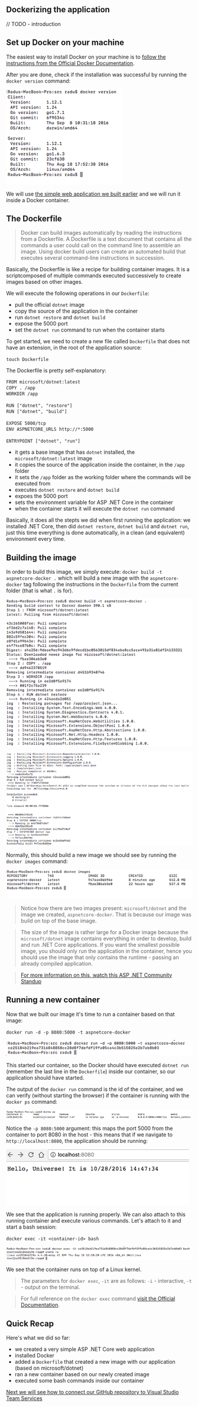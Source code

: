 Dockerizing the application
---------------------------

// TODO - introduction

Set up Docker on your machine
------------------------------

The easiest way to install Docker on your machine is to [follow the instructions from the Official Docker Documentation](https://docs.docker.com/engine/installation/).

After you are done, check if the installation was successful by running the `docker version` command:

![](media/docker-version.png)

We will use [the simple web application we built earlier](https://github.com/microsoft-dx/aspnetcore-github-vsts-docker-azure/blob/master/docs/getting-started-with-aspnet-core.md) and we will run it inside a Docker container.

The Dockerfile
---------------

> Docker can build images automatically by reading the instructions from a Dockerfile. A Dockerfile is a text document that contains all the commands a user could call on the command line to assemble an image. Using docker build users can create an automated build that executes several command-line instructions in succession.

Basically, the Dockerfile is like a recipe for building container images. It is a scriptcomposed of multiple commands executed successively to create images based on other images.

We will execute the following operations in our `Dockerfile`:
- pull the official `dotnet` image
- copy the source of the application in the container
- run `dotnet restore` and `dotnet build`
- expose the 5000 port
- set the `dotnet run` command to run when the container starts


To get started, we need to create a new file called `Dockerfile` that does not have an extension, in the root of the application source:

`touch Dockerfile`

The Dockerfile is pretty self-explanatory:

```
FROM microsoft/dotnet:latest
COPY . /app
WORKDIR /app
 
RUN ["dotnet", "restore"]
RUN ["dotnet", "build"]
 
EXPOSE 5000/tcp
ENV ASPNETCORE_URLS http://*:5000
 
ENTRYPOINT ["dotnet", "run"]
```

- it gets a base image that has `dotnet` installed, the `microsoft/dotnet:latest` image
- it copies the source of the application inside the container, in the `/app` folder
- it sets the `/app` folder as the working folder where the commands will be executed from
- executes `dotnet restore` and `dotnet build`
- expoes the 5000 port
- sets the environment variable for ASP .NET Core in the container
- when the container starts it will execute the `dotnet run` command

Basically, it does all the stepts we did when first running the application: we installed .NET Core, then did `dotnet restore`, `dotnet build` and `dotnet run`, just this time everything is done automatically, in a clean (and equivalent) environment every time.

Building the image
------------------

In order to build this image, we simply execute: `docker build -t aspnetcore-docker .` which will build a new image with the `aspnetcore-docker` tag following the instructions in the `Dockerfile` from the current folder (that is what `.` is for).

![](media/docker-build-1.png)

![](media/docker-build-2.png)

Normally, this should build a new image we should see by running the `docker images` command:

![](media/docker-images.png)

> Notice how there are two images present: `microsoft/dotnet` and the image we created, `aspnetcore-docker`. That is because our image was build on top of the base image.

> The size of the image is rather large for a Docker image because the `microsoft/dotnet` image contains everything in order to develop, build and run .NET Core applications. If you want the smallest possible image, you should only run the application in the container, hence you should use the image that only contains the runtime - passing an already compiled application.

> [For more information on this, watch this ASP .NET Community Standup](https://www.youtube.com/watch?v=F2YeXBhge3s&list=PL0M0zPgJ3HSftTAAHttA3JQU4vOjXFquF)

Running a new container
------------------------

Now that we built our image it's time to run a container based on that image:

`docker run -d -p 8080:5000 -t aspnetcore-docker`

![](media/docker-run.png)

This started our container, so the Docker should have executed `dotnet run` (remember the last line in the `Dockerfile`) inside our container, so our application should have started. 

The output of the `docker run` command is the id of the container, and we can verify (without starting the browser) if the container is running with the `docker ps` command:

![](media/docker-ps.png)

Notice the `-p 8080:5000` argument: this maps the port 5000 from the container to port 8080 in the host - this means that if we navigate to `http://localhost:8080`, the application should be running:

![](media/docker-run-browser.png)

We see that the application is running properly. We can also attach to this running container and execute various commands. Let's attach to it and start a bash session:

`docker exec -it <container-id> bash`

![](media/docker-exec.png)

We see that the container runs on top of a Linux kernel.

> The parameters for `docker exec`, `-it` are as follows: `-i` - interactive, `-t` - output on the terminal.

> For full reference on the `docker exec` command [visit the Official Documentation](https://docs.docker.com/engine/reference/commandline/exec/).

Quick Recap
-----------

Here's what we did so far:

- we created a very simple ASP .NET Core web application
- installed Docker
- added a `Dockerfile` that created a new image with our application (based on microsoft/dotnet)
- ran a new container based on our newly created image
- executed some bash commands inside our container

[Next we will see how to connect our GitHub repository to Visual Studio Team Services](github-vsts.md)